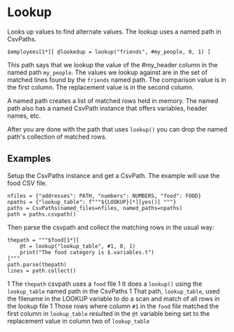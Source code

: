 
# Lookup

Looks up values to find alternate values. The lookup uses a named path in CsvPaths.

    $employees[1*][ @lookedup = lookup("friends", #my_people, 0, 1) ]

This path says that we lookup the value of the #my_header column in the named path `my_people`. The values we lookup against are in the set of matched lines found by the `friends` named path. The comparison value is in the first column. The replacement value is in the second column.

A named path creates a list of matched rows held in memory. The named path also has a named CsvPath instance that offers variables, header names, etc.

After you are done with the path that uses `lookup()` you can drop the named path's collection of matched rows.

## Examples

Setup the CsvPaths instance and get a CsvPath. The example will use the food CSV file.

    nfiles = {"addresses": PATH, "numbers": NUMBERS, "food": FOOD}
    npaths = {"lookup_table": f"""${LOOKUP}[*][yes()] """}
    paths = CsvPaths(named_files=nfiles, named_paths=npaths)
    path = paths.csvpath()

Then parse the csvpath and collect the matching rows in the usual way:

    thepath = """$food[1*][
        @t = lookup("lookup_table", #1, 0, 1)
        print("The food category is $.variables.t")
    ]"""
    path.parse(thepath)
    lines = path.collect()

1 The `thepath` csvpath uses a `food` file
1 It does a `lookup()` using the `lookup_table` named path in the CsvPaths
1 That path, `lookup_table`, used the filename in the LOOKUP variable to do a scan and match of all rows in the lookup file
1 Those rows where column `#1` in the `food` file matched the first column in `lookup_table` resulted in the `@t` variable being set to the replacement value in column two of `lookup_table`


